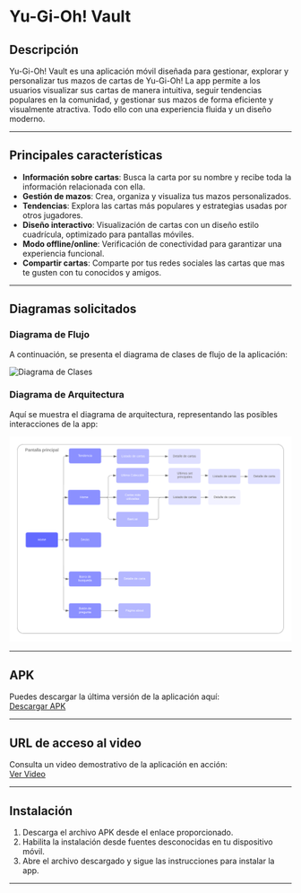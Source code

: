 # Yu-Gi-Oh! Vault

## Descripción
Yu-Gi-Oh! Vault es una aplicación móvil diseñada para gestionar, explorar y personalizar tus mazos de cartas de Yu-Gi-Oh! La app permite a los usuarios visualizar sus cartas de manera intuitiva, seguir tendencias populares en la comunidad, y gestionar sus mazos de forma eficiente y visualmente atractiva. Todo ello con una experiencia fluida y un diseño moderno.

---

## Principales características
- **Información sobre cartas**: Busca la carta por su nombre y recibe toda la información relacionada con ella.
- **Gestión de mazos**: Crea, organiza y visualiza tus mazos personalizados.
- **Tendencias**: Explora las cartas más populares y estrategias usadas por otros jugadores.
- **Diseño interactivo**: Visualización de cartas con un diseño estilo cuadrícula, optimizado para pantallas móviles.
- **Modo offline/online**: Verificación de conectividad para garantizar una experiencia funcional.
- **Compartir cartas**: Comparte por tus redes sociales las cartas que mas te gusten con tu conocidos y amigos.
  
---

## Diagramas solicitados
### Diagrama de Flujo
A continuación, se presenta el diagrama de clases de flujo de la aplicación:

![Diagrama de Clases](url_diagrama_clases)

### Diagrama de Arquitectura
Aquí se muestra el diagrama de arquitectura, representando las posibles interacciones de la app:

![Diagrama de Arquitectura](https://github.com/Nai144/yugioh_vault/blob/main/lib/assets/images/Diagrama%20de%20Arquitectura.png)

---

## APK
Puedes descargar la última versión de la aplicación aquí:  
[Descargar APK](https://drive.google.com/file/d/12pUYz5Qxs_Zi_DgOXfxLR1w1BB21Lqqj/view?usp=drive_link)

---

## URL de acceso al video
Consulta un video demostrativo de la aplicación en acción:  
[Ver Video](url_video)

---

## Instalación
1. Descarga el archivo APK desde el enlace proporcionado.
2. Habilita la instalación desde fuentes desconocidas en tu dispositivo móvil.
3. Abre el archivo descargado y sigue las instrucciones para instalar la app.

---